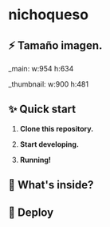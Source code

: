 # nichoqueso

## ⚡️ Tamaño imagen.

_main:  w:954  h:634

_thumbnail:  w:900   h:481


## ✨ Quick start

1.  **Clone this repository.**


2.  **Start developing.**


3.  **Running!**


## 🧐 What's inside?



## 💫 Deploy



